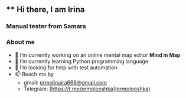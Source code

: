 ## ** Hi there, I am Irina

### Manual tester from Samara

 ### About me

- 🔭 I’m currently working on an online mental map editor **Mind in Map**
- 🌱 I’m currently learning Python programming language
- 🤔 I’m looking for help with test automation
- 📫 Reach me by
    - gmail: ermolinaira666@gmail.com
    - Telegram: [https://t.me/ermolooshka](ermolooshka)

